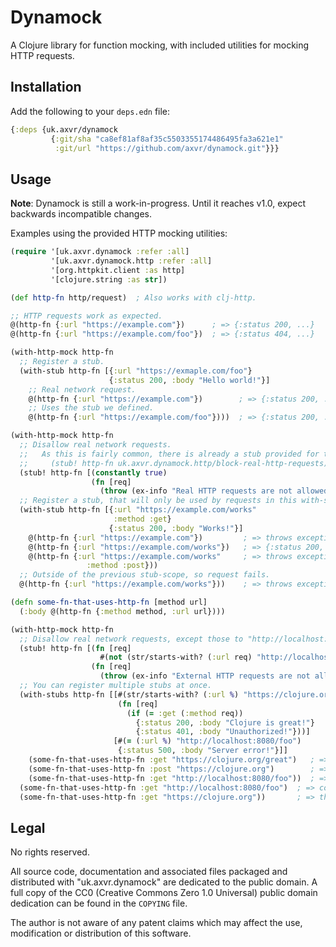 # Dynamock

A Clojure library for function mocking, with included utilities for mocking
HTTP requests.


## Installation

Add the following to your `deps.edn` file:

```clojure
{:deps {uk.axvr/dynamock
         {:git/sha "ca8ef81af8af35c5503355174486495fa3a621e1"
          :git/url "https://github.com/axvr/dynamock.git"}}}
```


## Usage

**Note**: Dynamock is still a work-in-progress.  Until it reaches v1.0, expect
backwards incompatible changes.

Examples using the provided HTTP mocking utilities:

```clojure
(require '[uk.axvr.dynamock :refer :all]
         '[uk.axvr.dynamock.http :refer :all]
         '[org.httpkit.client :as http]
         '[clojure.string :as str])

(def http-fn http/request)  ; Also works with clj-http.

;; HTTP requests work as expected.
@(http-fn {:url "https://example.com"})      ; => {:status 200, ...}
@(http-fn {:url "https://example.com/foo"})  ; => {:status 404, ...}

(with-http-mock http-fn
  ;; Register a stub.
  (with-stub http-fn [{:url "https://exmaple.com/foo"}
                      {:status 200, :body "Hello world!"}]
    ;; Real network request.
    @(http-fn {:url "https://example.com"})        ; => {:status 200, ...}
    ;; Uses the stub we defined.
    @(http-fn {:url "https://example.com/foo"})))  ; => {:status 200, :body "Hello world!"}

(with-http-mock http-fn
  ;; Disallow real network requests.
  ;;   As this is fairly common, there is already a stub provided for this:
  ;;     (stub! http-fn uk.axvr.dynamock.http/block-real-http-requests)
  (stub! http-fn [(constantly true)
                  (fn [req]
                    (throw (ex-info "Real HTTP requests are not allowed!" req)))])
  ;; Register a stub, that will only be used by requests in this with-stub block.
  (with-stub http-fn [{:url "https://example.com/works"
                       :method :get}
                      {:status 200, :body "Works!"}]
    @(http-fn {:url "https://example.com"})         ; => throws exception!
    @(http-fn {:url "https://example.com/works"})   ; => {:status 200, :body "Works!"}
    @(http-fn {:url "https://example.com/works"     ; => throws exception!
                 :method :post}))
  ;; Outside of the previous stub-scope, so request fails.
  @(http-fn {:url "https://example.com/works"}))    ; => throws exception!

(defn some-fn-that-uses-http-fn [method url]
  (:body @(http-fn {:method method, :url url})))

(with-http-mock http-fn
  ;; Disallow real network requests, except those to "http://localhost:8080".
  (stub! http-fn [(fn [req]
                    #(not (str/starts-with? (:url req) "http://localhost:8080")))
                  (fn [req]
                    (throw (ex-info "External HTTP requests are not allowed!" req)))])
  ;; You can register multiple stubs at once.
  (with-stubs http-fn [[#(str/starts-with? (:url %) "https://clojure.org")
                        (fn [req]
                          (if (= :get (:method req))
                            {:status 200, :body "Clojure is great!"}
                            {:status 401, :body "Unauthorized!"}))]
                       [#(= (:url %) "http://localhost:8080/foo")
                        {:status 500, :body "Server error!"}]]
    (some-fn-that-uses-http-fn :get "https://clojure.org/great")   ; => "Clojure is great!"
    (some-fn-that-uses-http-fn :post "https://clojure.org")        ; => "Unauthorized!"
    (some-fn-that-uses-http-fn :get "http://localhost:8080/foo"))  ; => "Server error!"
  (some-fn-that-uses-http-fn :get "http://localhost:8080/foo")  ; => contacts local server
  (some-fn-that-uses-http-fn :get "https://clojure.org"))       ; => throws exception!
```


## Legal

No rights reserved.

All source code, documentation and associated files packaged and distributed
with "uk.axvr.dynamock" are dedicated to the public domain. A full copy of the
CC0 (Creative Commons Zero 1.0 Universal) public domain dedication can be found
in the `COPYING` file.

The author is not aware of any patent claims which may affect the use,
modification or distribution of this software.
